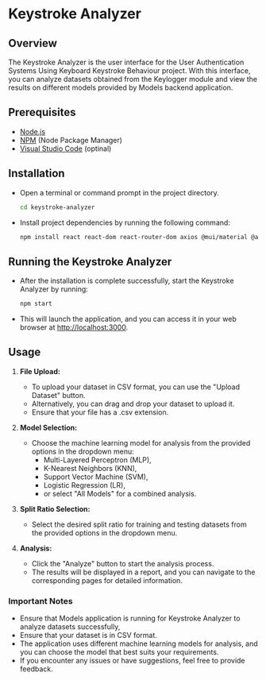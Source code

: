 # Keystroke Analyzer

## Overview

The Keystroke Analyzer is the user interface for the User Authentication Systems Using Keyboard Keystroke Behaviour project. With this interface, you can analyze datasets obtained from the Keylogger module and view the results on different models provided by Models backend application.

## Prerequisites

- [Node.js](https://nodejs.org/)
- [NPM](https://www.npmjs.com/get-npm) (Node Package Manager)
- [Visual Studio Code](https://code.visualstudio.com/download) (optinal)

## Installation

- Open a terminal or command prompt in the project directory.

    ```bash
    cd keystroke-analyzer
    ```

- Install project dependencies by running the following command:

    ```bash
    npm install react react-dom react-router-dom axios @mui/material @ag-grid-community/react papaparse
    ```

## Running the Keystroke Analyzer

- After the installation is complete successfully, start the Keystroke Analyzer by running:

    ```bash
    npm start
    ```

- This will launch the application, and you can access it in your web browser at [http://localhost:3000](http://localhost:3000).


## Usage

1. **File Upload:**

    - To upload your dataset in CSV format, you can use the "Upload Dataset" button.
    - Alternatively, you can drag and drop your dataset to upload it.
    - Ensure that your file has a .csv extension.

2. **Model Selection:**

    - Choose the machine learning model for analysis from the provided options in the dropdown menu:
         - Multi-Layered Perceptron (MLP), 
         - K-Nearest Neighbors (KNN), 
         - Support Vector Machine (SVM), 
         - Logistic Regression (LR), 
         - or select "All Models" for a combined analysis.    

3. **Split Ratio Selection:**

    - Select the desired split ratio for training and testing datasets from the provided options in the dropdown menu.

4. **Analysis:**

    - Click the "Analyze" button to start the analysis process.
    - The results will be displayed in a report, and you can navigate to the corresponding pages for detailed information.

### Important Notes

- Ensure that Models application is running for Keystroke Analyzer to analyze datasets successfully,
- Ensure that your dataset is in CSV format.
- The application uses different machine learning models for analysis, and you can choose the model that best suits your requirements.
- If you encounter any issues or have suggestions, feel free to provide feedback.